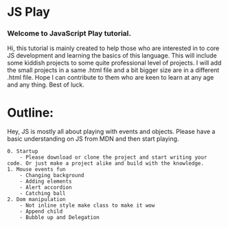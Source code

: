 # JS Play
### Welcome to <span class='text-primary'>JavaScript Play</span> tutorial.

Hi, this tutorial is mainly created to help those who are interested in to core JS development and learning the basics of this language. This will include some kiddish projects to some quite professional level of projects. I will add the small projects in a same .html file and a bit bigger size are in a different .html file.
Hope I can contribute to them who are keen to learn at any age and any thing.
Best of luck.

# Outline:
Hey, JS is mostly all about playing with events and objects. Please have a basic understanding on JS from MDN and then start playing.

    0. Startup
        - Please download or clone the project and start writing your code. Or just make a project alike and build with the knowledge.
    1. Mouse events fun
        - Changing background
        - Adding elements
        - Alert accordion
        - Catching ball
    2. Dom manipulation
        - Not inline style make class to make it wow
        - Append child
        - Bubble up and Delegation